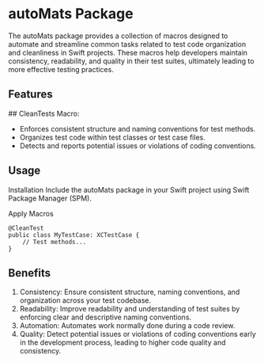 # autoMats Package
The autoMats package provides a collection of macros designed to automate and streamline common tasks related to test code organization and cleanliness in Swift projects. These macros help developers maintain consistency, readability, and quality in their test suites, ultimately leading to more effective testing practices.

## Features

## CleanTests Macro:

* Enforces consistent structure and naming conventions for test methods.
* Organizes test code within test classes or test case files.
* Detects and reports potential issues or violations of coding conventions.

## Usage

Installation
Include the autoMats package in your Swift project using Swift Package Manager (SPM).

Apply Macros

```
@CleanTest
public class MyTestCase: XCTestCase {
    // Test methods...
}
```

## Benefits
1. Consistency: Ensure consistent structure, naming conventions, and organization across your test codebase.
2. Readability: Improve readability and understanding of test suites by enforcing clear and descriptive naming conventions.
3. Automation: Automates work normally done during a code review.
4. Quality: Detect potential issues or violations of coding conventions early in the development process, leading to higher code quality and consistency.

